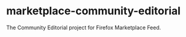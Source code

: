 marketplace-community-editorial
===============================

The Community Editorial project for Firefox Marketplace Feed.
